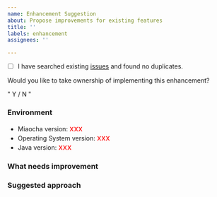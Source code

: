 ```yaml
---
name: Enhancement Suggestion
about: Propose improvements for existing features
title: ''
labels: enhancement
assignees: ''

---
```


- [ ] I have searched existing [issues](https://github.com/Hinadt-Inc/miaocha/issues) and found no duplicates.

Would you like to take ownership of implementing this enhancement?

"   Y   /   N  "

### Environment

* Miaocha version: <font size=4 color=red>xxx</font>
* Operating System version: <font size=4 color=red>xxx</font>
* Java version: <font size=4 color=red>xxx</font>

### What needs improvement


### Suggested approach
